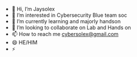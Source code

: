 - 👋 Hi, I’m Jaysolex
- 👀 I’m interested in Cybersecurity Blue team soc
- 🌱 I’m currently learning and majorly handson
- 💞️ I’m looking to collaborate on Lab and Hands on 
- 📫 How to reach me cybersolex@gmail.com
- 😄 HE/HIM
- ⚡ 

<!---
Jaysolex/Jaysolex is a ✨ special ✨ repository because its `README.md` (this file) appears on your GitHub profile.
You can click the Preview link to take a look at your changes.
--->
